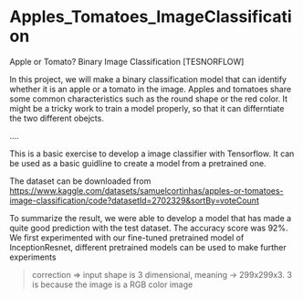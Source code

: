 # Apples_Tomatoes_ImageClassification

Apple or Tomato? Binary Image Classification [TESNORFLOW]

In this project, we will make a binary classification model that can identify whether it is an apple or a tomato in the image.
Apples and tomatoes share some common characteristics such as the round shape or the red color.
It might be a tricky work to train a model properly, so that it can differntiate the two different obejcts. 

....

This is a basic exercise to develop a image classifier with Tensorflow. It can be used as a basic guidline to create a model from a pretrained one. 

The dataset can be downloaded from https://www.kaggle.com/datasets/samuelcortinhas/apples-or-tomatoes-image-classification/code?datasetId=2702329&sortBy=voteCount

To summarize the result, we were able to develop a model that has made a quite good prediction with the test dataset. The accuracy score was 92%. 
We first experimented with our fine-tuned pretrained model of InceptionResnet, different pretrained models can be used to make further experiments


> correction => input shape is 3 dimensional, meaning -> 299x299x3.  3 is because the image is a RGB color image
